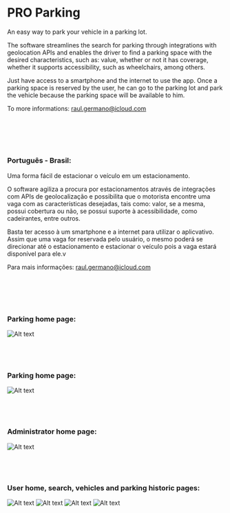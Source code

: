 # PRO Parking
An easy way to park your vehicle in a parking lot.

The software streamlines the search for parking through integrations with geolocation APIs and enables the driver to find a parking space with the desired characteristics, such as: value, whether or not it has coverage, whether it supports accessibility, such as wheelchairs, among others.

Just have access to a smartphone and the internet to use the app. Once a parking space is reserved by the user, he can go to the parking lot and park the vehicle because the parking space will be available to him.

To more informations: raul.germano@icloud.com

## <br/><br/>

### Português - Brasil:

Uma forma fácil de estacionar o veículo em um estacionamento.

O software agiliza a procura por estacionamentos através de integrações com APIs de geolocalização e possibilita que o motorista encontre uma vaga com as características desejadas, tais como: valor, se a mesma, possui cobertura ou não, se possui suporte à acessibilidade, como cadeirantes, entre outros.

Basta ter acesso à um smartphone e a internet para utilizar o aplicvativo. Assim que uma vaga for reservada pelo usuário, o mesmo poderá se direcionar até o estacionamento e estacionar o veículo pois a vaga estará disponível para ele.v

Para mais informações: raul.germano@icloud.com

## <br/><br/>

### Parking home page:
![Alt text](PRO-Parking-images/26.jpeg?raw=true)

## <br/>
### Parking home page:
![Alt text](PRO-Parking-images/3.jpeg?raw=true)

## <br/>
### Administrator home page:
![Alt text](PRO-Parking-images/8.jpeg?raw=true)

## <br/>
### User home, search, vehicles and parking historic pages:
![Alt text](PRO-Parking-images/29.jpeg?raw=true)
![Alt text](PRO-Parking-images/30.jpeg?raw=true)
![Alt text](PRO-Parking-images/28.jpeg?raw=true)
![Alt text](PRO-Parking-images/31.jpeg?raw=true)

